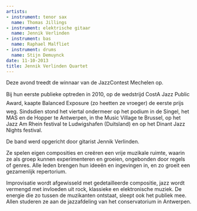 ```yaml
---
artists:
- instrument: tenor sax
  name: Thomas Jillings
- instrument: elektrische gitaar
  name: Jennik Verlinden
- instrument: bas
  name: Raphael Malfliet
- instrument: drums
  name: Stijn Demuynck
date: 11-10-2013
title: Jennik Verlinden Quartet
---
```

Deze avond treedt de winnaar van de JazzContest Mechelen op. 

Bij hun eerste publieke optreden in 2010, op de wedstrijd CostA Jazz Public Award, kaapte Balanced Exposure (zo heetten ze vroeger) 
de eerste prijs weg. Sindsdien stond het viertal ondermeer op het podium in de Singel, het MAS en de Hopper te Antwerpen, in the Music 
Village te Brussel, op het Jazz Am Rhein festival te Ludwigshafen (Duitsland) en op het Dinant Jazz Nights festival. 

De band werd opgericht door gitarist Jennik Verlinden. 

Ze spelen eigen composities en creëren een vrije muzikale ruimte, waarin ze als groep kunnen experimenteren en groeien, ongebonden door 
regels of genres. Alle leden brengen hun ideeën en ingevingen in, en zo groeit een gezamenlijk repertorium. 

Improvisatie wordt afgewisseld met gedetailleerde compositie, jazz wordt vermengd met invloeden uit rock, klassieke en elektronische 
muziek. De energie die zo tussen de muzikanten ontstaat, sleept ook het publiek mee. Allen studeren ze aan de jazzafdeling 
van het conservatorium in Antwerpen.